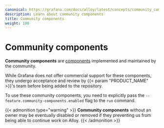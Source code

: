 ```yaml
---
canonical: https://grafana.com/docs/alloy/latest/concepts/community_components/
description: Learn about community components
title: Community components
weight: 100
---
```


# Community components

__Community components__ are [components][Components] implemented and maintained by the community.

While Grafana does not offer commercial support for these components, they undergo acceptance and review by {{< param "PRODUCT_NAME" >}}'s team before being added to the repository.

To use these community components, you need to explicitly pass the `--feature.community-components.enabled` flag to the `run` command.

{{< admonition type="warning" >}}
__Community components__ without an owner may be eventually disabled or removed if they preventing us from being able to continue work on Alloy.
{{< /admonition >}}

[Components]: ../components/